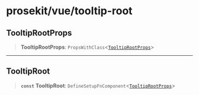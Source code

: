 # prosekit/vue/tooltip-root

<a id="TooltipRootProps" name="TooltipRootProps"></a>

## TooltipRootProps

> **TooltipRootProps**: `PropsWithClass`\<[`TooltipRootProps`](../lit/tooltip-root.md#TooltipRootProps)\>

***

<a id="TooltipRoot" name="TooltipRoot"></a>

## TooltipRoot

> **`const`** **TooltipRoot**: `DefineSetupFnComponent`\<[`TooltipRootProps`](tooltip-root.md#TooltipRootProps)\>

